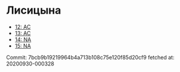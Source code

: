 # Лисицына
- [12: AC](12.md)
- [13: AC](13.md)
- [14: NA](14.md)
- [15: NA](15.md)

Commit: 7bcb9b19219964b4a713b108c75e120f85d20cf9
 fetched at: 20200930-000328
